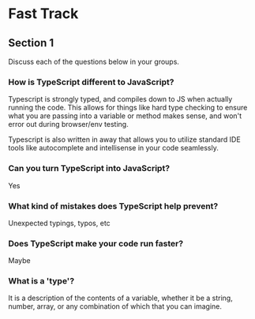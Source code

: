 # Fast Track

## Section 1

Discuss each of the questions below in your groups.

### How is TypeScript different to JavaScript?

Typescript is strongly typed, and compiles down to JS when actually running the code. This allows for things like hard type checking to ensure what you are passing into a variable or method makes sense, and won't error out during browser/env testing.

Typescript is also written in away that allows you to utilize standard IDE tools like autocomplete and intellisense in your code seamlessly.

### Can you turn TypeScript into JavaScript?

Yes

### What kind of mistakes does TypeScript help prevent?

Unexpected typings, typos, etc

### Does TypeScript make your code run faster?

Maybe

### What is a 'type'?

It is a description of the contents of a variable, whether it be a string, number, array, or any combination of which that you can imagine.
